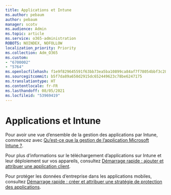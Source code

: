 ```yaml
---
title: Applications et Intune
ms.author: pebaum
author: pebaum
manager: scotv
ms.audience: Admin
ms.topic: article
ms.service: o365-administration
ROBOTS: NOINDEX, NOFOLLOW
localization_priority: Priority
ms.collection: Adm_O365
ms.custom:
- "6700002"
- "5764"
ms.openlocfilehash: f1e9f829645591f63bb73ea5ba10899ca84af7f78054bbf3c285cb1f24866ca3
ms.sourcegitcommit: b5f7da89a650d2915dc652449623c78be6247175
ms.translationtype: HT
ms.contentlocale: fr-FR
ms.lasthandoff: 08/05/2021
ms.locfileid: "53969419"
---
```

# <a name="apps-and-intune"></a>Applications et Intune

Pour avoir une vue d’ensemble de la gestion des applications par Intune, commencez avec [Qu’est-ce que la gestion de l’application Microsoft Intune ?](https://docs.microsoft.com/mem/intune/apps/app-management).

Pour plus d’informations sur le téléchargement d’applications sur Intune et leur déploiement sur vos appareils, consultez [Démarrage rapide : ajouter et attribuer une application client](https://docs.microsoft.com/mem/intune/apps/quickstart-add-assign-app).

Pour protéger les données d’entreprise dans les applications mobiles, consultez [Démarrage rapide : créer et attribuer une stratégie de protection des applications](https://docs.microsoft.com/mem/intune/apps/quickstart-create-assign-app-policy).